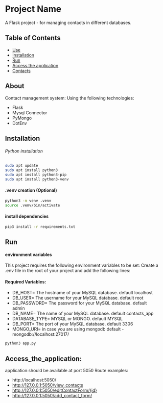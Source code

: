 # Project Name
A Flask project - for managing contacts in different databases.

## Table of Contents

- [Use](#about)
- [Installation](#installation)
- [Run](#run)
- [Access the application](#access_the_application:)
- [Contacts](#contact)



## About
Contact management system:
Using the following technologies:
* Flask
* Mysql Connector
* PyMongo
* DotEnv


## Installation

###### Python installation
```bash
sudo apt update
sudo apt install python3
sudo apt install python3-pip
sudo apt install python3-venv
```

#### .venv creation (Optional)
```bash
python3 -m venv .venv
source .venv/bin/activate
```

#### install dependencies
```bash
pip3 install -r requirements.txt
```

## Run
#### environment variables
This project requires the following environment variables to be set:
Create a .env file in the root of your project and add the following lines:
#### Required Variables:
- DB_HOST= The hostname of your MySQL database. default localhost
- DB_USER= The username for your MySQL database. default root
- DB_PASSWORD= The password for your MySQL database. default admin
- DB_NAME= The name of your MySQL database. default contacts_app
- DATABASE_TYPE= MYSQL or MONGO. default MYSQL
- DB_PORT= The port of your MySQL database. default 3306
- MONGO_URI= in case you are using mongodb default - mongodb://localhost:27017/


```bash
python3 app.py
```

## Access_the_application:
application should be available at port 5050
Route examples:
- http://localhost:5050/
- http://127.0.0.1:5050/view_contacts
- http://127.0.0.1:5050/editContactForm/{id}
- http://127.0.0.1:5050/add_contact_form/


